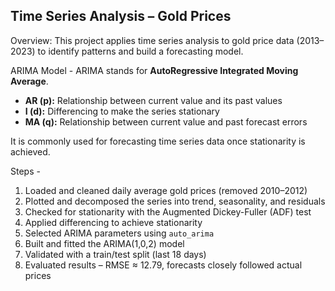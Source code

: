## Time Series Analysis – Gold Prices

Overview: This project applies time series analysis to gold price data (2013–2023) to identify patterns and build a forecasting model.

ARIMA Model -
ARIMA stands for **AutoRegressive Integrated Moving Average**.  
- **AR (p):** Relationship between current value and its past values  
- **I (d):** Differencing to make the series stationary  
- **MA (q):** Relationship between current value and past forecast errors  

It is commonly used for forecasting time series data once stationarity is achieved.

Steps -
1. Loaded and cleaned daily average gold prices (removed 2010–2012)  
2. Plotted and decomposed the series into trend, seasonality, and residuals  
3. Checked for stationarity with the Augmented Dickey-Fuller (ADF) test  
4. Applied differencing to achieve stationarity  
5. Selected ARIMA parameters using `auto_arima`  
6. Built and fitted the ARIMA(1,0,2) model  
7. Validated with a train/test split (last 18 days)  
8. Evaluated results – RMSE ≈ 12.79, forecasts closely followed actual prices

